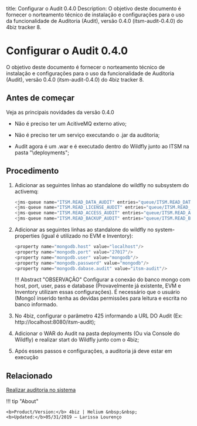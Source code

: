 title: Configurar o Audit 0.4.0
Description: O objetivo deste documento é fornecer o norteamento técnico de instalação e configurações para o uso da funcionalidade de Auditoria (Audit), versão 0.4.0 (itsm-audit-0.4.0) do 4biz tracker 8.
# Configurar o Audit 0.4.0

O objetivo deste documento é fornecer o norteamento técnico de instalação e configurações para o uso da funcionalidade de Auditoria (Audit), versão 0.4.0 (itsm-audit-0.4.0) do 4biz tracker 8.

Antes de começar 
-----------------

Veja as principais novidades da versão 0.4.0

 - Não é preciso ter um AcitiveMQ externo ativo;
 
 - Não é preciso ter um serviço executando o .jar da auditoria;
 
 - Audit agora é um .war e é executado dentro do Wildfly junto ao ITSM na pasta "\deployments";
 
Procedimento
--------------

1. Adicionar as seguintes linhas ao standalone do wildfly no subsystem do activemq:

    ```java
    <jms-queue name="ITSM.READ_DATA_AUDIT" entries="queue/ITSM.READ_DATA_AUDIT java:jboss/exported/jms/queue/queue/ITSM.READ_DATA_AUDIT"/>
    <jms-queue name="ITSM.READ_LICENSE_AUDIT" entries="queue/ITSM.READ_LICENSE_AUDIT java:jboss/exported/jms/queue/queue/ITSM.READ_LICENSE_AUDIT"/>
    <jms-queue name="ITSM.READ_ACCESS_AUDIT" entries="queue/ITSM.READ_ACCESS_AUDIT java:jboss/exported/jms/queue/queue/ITSM.READ_ACCESS_AUDIT"/>
    <jms-queue name="ITSM.READ_BACKUP_AUDIT" entries="queue/ITSM.READ_BACKUP_AUDIT java:jboss/exported/jms/queue/queue/ITSM.READ_BACKUP_AUDIT"/>
    ```

2. Adicionar as seguintes linhas ao standalone do wildfly no system-properties (igual é utilizado no EVM e Inventory):  

    ```java
    <property name="mongodb.host" value="localhost"/>
    <property name="mongodb.port" value="27017"/>
    <property name="mongodb.user" value="mongodb"/>
    <property name="mongodb.password" value="mongodb"/>
    <property name="mongodb.dabase.audit" value="itsm-audit"/>
    ```
     
    !!! Abstract "OBSERVAÇÃO"
        Configurar a conexão do banco mongo com host, port, user, pass e database     (Provavelmente já existente, EVM e Inventory utilizam essas configurações). É necessário que o usuário (Mongo) inserido tenha as devidas permissões para leitura e escrita no banco informado.  
 
3. No 4biz, configurar o parâmetro 425 informando a URL DO Audit (Ex: http://localhost:8080/itsm-audit);

4. Adicionar o WAR  do Audit na pasta deployments (Ou via Console do Wildfly) e realizar start do Wildfly junto com o 4biz;

5. Após esses passos e configurações, a auditoria já deve estar em execução

Relacionado
-------------

[Realizar auditoria no sistema](/pt-br/4biz-helium/platform-administration/logs-and-auditing/system-audit.html)

!!! tip "About"

    <b>Product/Version:</b> 4biz | Helium &nbsp;&nbsp;
    <b>Updated:</b>05/31/2019 – Larissa Lourenço
